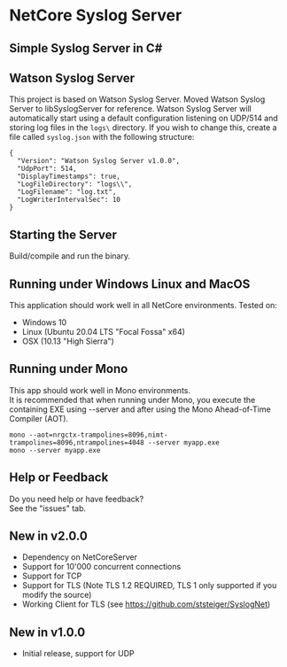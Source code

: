 ﻿# NetCore Syslog Server


## Simple Syslog Server in C#


## Watson Syslog Server

This project is based on Watson Syslog Server. 
Moved Watson Syslog Server to libSyslogServer for reference. 
Watson Syslog Server will automatically start using a default configuration listening on UDP/514 and storing log files in the ```logs\``` directory.  If you wish to change this, create a file called ```syslog.json``` with the following structure:
```
{
  "Version": "Watson Syslog Server v1.0.0",
  "UdpPort": 514,
  "DisplayTimestamps": true,
  "LogFileDirectory": "logs\\",
  "LogFilename": "log.txt",
  "LogWriterIntervalSec": 10
}
```

 
## Starting the Server

Build/compile and run the binary.

## Running under Windows Linux and MacOS

This application should work well in all NetCore environments. 
Tested on: 
 - Windows 10 
 - Linux (Ubuntu 20.04 LTS "Focal Fossa" x64)
 - OSX (10.13 "High Sierra")



## Running under Mono

This app should work well in Mono environments.  
It is recommended that when running under Mono, you execute the containing EXE using --server and after using the Mono Ahead-of-Time Compiler (AOT).
```
mono --aot=nrgctx-trampolines=8096,nimt-trampolines=8096,ntrampolines=4048 --server myapp.exe
mono --server myapp.exe
```


## Help or Feedback

Do you need help or have feedback?  
See the "issues" tab. 

## New in v2.0.0

- Dependency on NetCoreServer 
- Support for 10'000 concurrent connections 
- Support for TCP 
- Support for TLS (Note TLS 1.2 REQUIRED, TLS 1 only supported if you modify the source)
- Working Client for TLS (see https://github.com/ststeiger/SyslogNet)

## New in v1.0.0

- Initial release, support for UDP 
